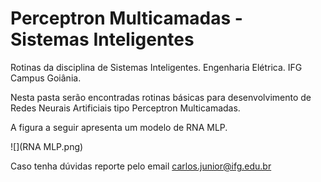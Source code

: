 # Perceptron Multicamadas - Sistemas Inteligentes

Rotinas da disciplina de Sistemas Inteligentes. Engenharia Elétrica. IFG Campus Goiânia.

Nesta pasta serão encontradas rotinas básicas para desenvolvimento de Redes Neurais Artificiais tipo Perceptron Multicamadas.

A figura a seguir apresenta um modelo de RNA MLP.

![](RNA MLP.png)

Caso tenha dúvidas reporte pelo email carlos.junior@ifg.edu.br

